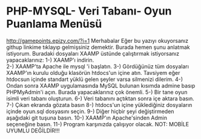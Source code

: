 # PHP-MYSQL- Veri Tabanı- Oyun Puanlama Menüsü
http://gamepoints.epizy.com/?i=1
 Merhabalar Eğer bu yazıyı okuyorsanız githup linkime tıklayıp gelmişsiniz demektir. Burada hemen şunu anlatmak istiyorum. Buradaki dosyaları XAAMP üstünde çalıştırmak istiyorsanız yapacaklarınız:
 1-) XAAMP'ı indirin.<br>
 2-) XAAMP'ta Apache ile mysql 'i başlatın.
 3-) Gördüğünüz tüm dosyaları XAAMP'ın kurulu olduğu klasörün htdocs'un içine atın. Tavsiyem eğer htdocsun içinde standart yüklü gelen şeyler varsa silmenizi dilerim.
4-) Ondan sonra XAAMP uygulamasında MySQL bulunan kısımda admine basıp PHPMyAdmin'i açın. Burada yapacaklarınız çok önemli.
5-) Bir tane oyun isimli veri tabanı oluşturun.
6-) Veri tabanını açtıktan sonra içe aktara basın.
7-) Çıkan ekranda gözata basın
8-) htdocs'un içine yüklediğiniz dosyaların içinde oyun.sql dosyasını seçin.
9-) Diğer hiçbir şeyi değiştirmeden aşağıdaki git tuşuna basın.
10-) XAAMP'ın Apache'sinden Admin seçeneğine basın.
11-) Program karşınızda çalışıyor olacak.
NOT: MOBİLE UYUMLU DEĞİLDİR!!!
